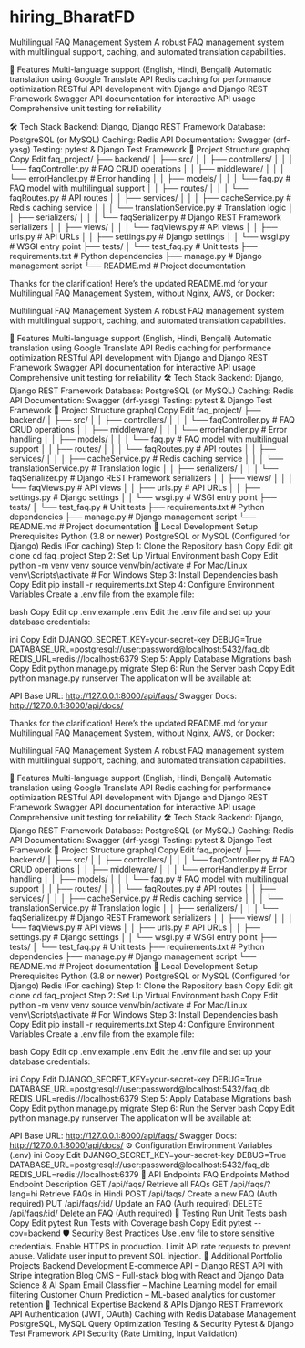 # hiring_BharatFD
Multilingual FAQ Management System
A robust FAQ management system with multilingual support, caching, and automated translation capabilities.

🌟 Features
Multi-language support (English, Hindi, Bengali)
Automatic translation using Google Translate API
Redis caching for performance optimization
RESTful API development with Django and Django REST Framework
Swagger API documentation for interactive API usage
Comprehensive unit testing for reliability

🛠️ Tech Stack
Backend: Django, Django REST Framework
Database: PostgreSQL (or MySQL)
Caching: Redis
API Documentation: Swagger (drf-yasg)
Testing: pytest & Django Test Framework
📁 Project Structure
graphql
Copy
Edit
faq_project/
├── backend/
│   ├── src/
│   │   ├── controllers/
│   │   │   └── faqController.py       # FAQ CRUD operations
│   │   ├── middleware/
│   │   │   └── errorHandler.py        # Error handling
│   │   ├── models/
│   │   │   └── faq.py                 # FAQ model with multilingual support
│   │   ├── routes/
│   │   │   └── faqRoutes.py           # API routes
│   │   ├── services/
│   │   │   ├── cacheService.py        # Redis caching service
│   │   │   └── translationService.py  # Translation logic
│   │   ├── serializers/
│   │   │   └── faqSerializer.py       # Django REST Framework serializers
│   │   ├── views/
│   │   │   └── faqViews.py            # API views
│   │   ├── urls.py                    # API URLs
│   │   ├── settings.py                 # Django settings
│   │   └── wsgi.py                     # WSGI entry point
├── tests/
│   └── test_faq.py                     # Unit tests
├── requirements.txt                     # Python dependencies
├── manage.py                             # Django management script
└── README.md                             # Project documentation

Thanks for the clarification! Here’s the updated README.md for your Multilingual FAQ Management System, without Nginx, AWS, or Docker:

Multilingual FAQ Management System
A robust FAQ management system with multilingual support, caching, and automated translation capabilities.

🌟 Features
Multi-language support (English, Hindi, Bengali)
Automatic translation using Google Translate API
Redis caching for performance optimization
RESTful API development with Django and Django REST Framework
Swagger API documentation for interactive API usage
Comprehensive unit testing for reliability
🛠️ Tech Stack
Backend: Django, Django REST Framework
Database: PostgreSQL (or MySQL)
Caching: Redis
API Documentation: Swagger (drf-yasg)
Testing: pytest & Django Test Framework
📁 Project Structure
graphql
Copy
Edit
faq_project/
├── backend/
│   ├── src/
│   │   ├── controllers/
│   │   │   └── faqController.py       # FAQ CRUD operations
│   │   ├── middleware/
│   │   │   └── errorHandler.py        # Error handling
│   │   ├── models/
│   │   │   └── faq.py                 # FAQ model with multilingual support
│   │   ├── routes/
│   │   │   └── faqRoutes.py           # API routes
│   │   ├── services/
│   │   │   ├── cacheService.py        # Redis caching service
│   │   │   └── translationService.py  # Translation logic
│   │   ├── serializers/
│   │   │   └── faqSerializer.py       # Django REST Framework serializers
│   │   ├── views/
│   │   │   └── faqViews.py            # API views
│   │   ├── urls.py                    # API URLs
│   │   ├── settings.py                 # Django settings
│   │   └── wsgi.py                     # WSGI entry point
├── tests/
│   └── test_faq.py                     # Unit tests
├── requirements.txt                     # Python dependencies
├── manage.py                             # Django management script
└── README.md                             # Project documentation
🚀 Local Development Setup
Prerequisites
Python (3.8 or newer)
PostgreSQL or MySQL (Configured for Django)
Redis (For caching)
Step 1: Clone the Repository
bash
Copy
Edit
git clone <repository-url>
cd faq_project
Step 2: Set Up Virtual Environment
bash
Copy
Edit
python -m venv venv
source venv/bin/activate  # For Mac/Linux
venv\Scripts\activate      # For Windows
Step 3: Install Dependencies
bash
Copy
Edit
pip install -r requirements.txt
Step 4: Configure Environment Variables
Create a .env file from the example file:

bash
Copy
Edit
cp .env.example .env
Edit the .env file and set up your database credentials:

ini
Copy
Edit
DJANGO_SECRET_KEY=your-secret-key
DEBUG=True
DATABASE_URL=postgresql://user:password@localhost:5432/faq_db
REDIS_URL=redis://localhost:6379
Step 5: Apply Database Migrations
bash
Copy
Edit
python manage.py migrate
Step 6: Run the Server
bash
Copy
Edit
python manage.py runserver
The application will be available at:

API Base URL: http://127.0.0.1:8000/api/faqs/
Swagger Docs: http://127.0.0.1:8000/api/docs/

Thanks for the clarification! Here’s the updated README.md for your Multilingual FAQ Management System, without Nginx, AWS, or Docker:

Multilingual FAQ Management System
A robust FAQ management system with multilingual support, caching, and automated translation capabilities.

🌟 Features
Multi-language support (English, Hindi, Bengali)
Automatic translation using Google Translate API
Redis caching for performance optimization
RESTful API development with Django and Django REST Framework
Swagger API documentation for interactive API usage
Comprehensive unit testing for reliability
🛠️ Tech Stack
Backend: Django, Django REST Framework
Database: PostgreSQL (or MySQL)
Caching: Redis
API Documentation: Swagger (drf-yasg)
Testing: pytest & Django Test Framework
📁 Project Structure
graphql
Copy
Edit
faq_project/
├── backend/
│   ├── src/
│   │   ├── controllers/
│   │   │   └── faqController.py       # FAQ CRUD operations
│   │   ├── middleware/
│   │   │   └── errorHandler.py        # Error handling
│   │   ├── models/
│   │   │   └── faq.py                 # FAQ model with multilingual support
│   │   ├── routes/
│   │   │   └── faqRoutes.py           # API routes
│   │   ├── services/
│   │   │   ├── cacheService.py        # Redis caching service
│   │   │   └── translationService.py  # Translation logic
│   │   ├── serializers/
│   │   │   └── faqSerializer.py       # Django REST Framework serializers
│   │   ├── views/
│   │   │   └── faqViews.py            # API views
│   │   ├── urls.py                    # API URLs
│   │   ├── settings.py                 # Django settings
│   │   └── wsgi.py                     # WSGI entry point
├── tests/
│   └── test_faq.py                     # Unit tests
├── requirements.txt                     # Python dependencies
├── manage.py                             # Django management script
└── README.md                             # Project documentation
🚀 Local Development Setup
Prerequisites
Python (3.8 or newer)
PostgreSQL or MySQL (Configured for Django)
Redis (For caching)
Step 1: Clone the Repository
bash
Copy
Edit
git clone <repository-url>
cd faq_project
Step 2: Set Up Virtual Environment
bash
Copy
Edit
python -m venv venv
source venv/bin/activate  # For Mac/Linux
venv\Scripts\activate      # For Windows
Step 3: Install Dependencies
bash
Copy
Edit
pip install -r requirements.txt
Step 4: Configure Environment Variables
Create a .env file from the example file:

bash
Copy
Edit
cp .env.example .env
Edit the .env file and set up your database credentials:

ini
Copy
Edit
DJANGO_SECRET_KEY=your-secret-key
DEBUG=True
DATABASE_URL=postgresql://user:password@localhost:5432/faq_db
REDIS_URL=redis://localhost:6379
Step 5: Apply Database Migrations
bash
Copy
Edit
python manage.py migrate
Step 6: Run the Server
bash
Copy
Edit
python manage.py runserver
The application will be available at:

API Base URL: http://127.0.0.1:8000/api/faqs/
Swagger Docs: http://127.0.0.1:8000/api/docs/
⚙️ Configuration
Environment Variables (.env)
ini
Copy
Edit
DJANGO_SECRET_KEY=your-secret-key
DEBUG=True
DATABASE_URL=postgresql://user:password@localhost:5432/faq_db
REDIS_URL=redis://localhost:6379
📡 API Endpoints
FAQ Endpoints
Method	Endpoint	Description
GET	/api/faqs/	Retrieve all FAQs
GET	/api/faqs/?lang=hi	Retrieve FAQs in Hindi
POST	/api/faqs/	Create a new FAQ (Auth required)
PUT	/api/faqs/:id/	Update an FAQ (Auth required)
DELETE	/api/faqs/:id/	Delete an FAQ (Auth required)
🧪 Testing
Run Unit Tests
bash
Copy
Edit
pytest
Run Tests with Coverage
bash
Copy
Edit
pytest --cov=backend
🛡️ Security Best Practices
Use .env file to store sensitive credentials.
Enable HTTPS in production.
Limit API rate requests to prevent abuse.
Validate user input to prevent SQL injection.
💼 Additional Portfolio Projects
Backend Development
E-commerce API – Django REST API with Stripe integration
Blog CMS – Full-stack blog with React and Django
Data Science & AI
Spam Email Classifier – Machine Learning model for email filtering
Customer Churn Prediction – ML-based analytics for customer retention
🎯 Technical Expertise
Backend & APIs
Django REST Framework
API Authentication (JWT, OAuth)
Caching with Redis
Database Management
PostgreSQL, MySQL
Query Optimization
Testing & Security
Pytest & Django Test Framework
API Security (Rate Limiting, Input Validation)
